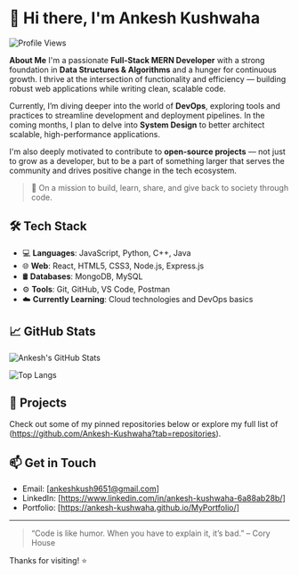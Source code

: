 # 👋 Hi there, I'm Ankesh Kushwaha

![Profile Views](https://komarev.com/ghpvc/?username=Ankesh-Kushwaha&style=flat-square)

**About Me**
I'm a passionate **Full-Stack MERN Developer** with a strong foundation in **Data Structures & Algorithms** and a hunger for continuous growth. I thrive at the intersection of functionality and efficiency — building robust web applications while writing clean, scalable code.

Currently, I’m diving deeper into the world of **DevOps**, exploring tools and practices to streamline development and deployment pipelines. In the coming months, I plan to delve into **System Design** to better architect scalable, high-performance applications.

I'm also deeply motivated to contribute to **open-source projects** — not just to grow as a developer, but to be a part of something larger that serves the community and drives positive change in the tech ecosystem.

> 🚀 On a mission to build, learn, share, and give back to society through code.

## 🛠️ Tech Stack

- 💻 **Languages**: JavaScript, Python, C++, Java  
- 🌐 **Web**: React, HTML5, CSS3, Node.js, Express.js  
- 🛢️ **Databases**: MongoDB, MySQL  
- ⚙️ **Tools**: Git, GitHub, VS Code, Postman  
- ☁️ **Currently Learning**: Cloud technologies and DevOps basics

## 📈 GitHub Stats

![Ankesh's GitHub Stats](https://github-readme-stats.vercel.app/api?username=Ankesh-Kushwaha&show_icons=true&theme=radical)

![Top Langs](https://github-readme-stats.vercel.app/api/top-langs/?username=Ankesh-Kushwaha&layout=compact&theme=radical)

## 🚀 Projects

Check out some of my pinned repositories below or explore my full list of (https://github.com/Ankesh-Kushwaha?tab=repositories).

## 📫 Get in Touch

- Email: [ankeshkush9651@gmail.com]  
- LinkedIn: [https://www.linkedin.com/in/ankesh-kushwaha-6a88ab28b/] 
- Portfolio: [https://ankesh-kushwaha.github.io/MyPortfolio/]

---

> “Code is like humor. When you have to explain it, it’s bad.” – Cory House

Thanks for visiting! ⭐️
